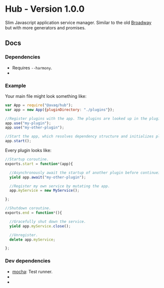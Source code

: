 # Hub - Version 1.0.0

Slim Javascript application service manager. Similar to the old
[Broadway](https://github.com/indexzero/broadway/tree/v0.3.6) but with more
generators and promises.

## Docs

### Dependencies

* Requires `--harmony`.
* [bluebird]: Promises.

[bluebird]: https://github.com/petkaantonov/bluebird/blob/master/API.md

### Example

Your main file might look something like:

```js
var App = require("@avaq/hub");
var app = new App({pluginDirectory: "./plugins"});

//Register plugins with the app. The plugins are looked up in the pluginDirectory.
app.use("my-plugin");
app.use("my-other-plugin");

//Start the app, which resolves dependency structure and initializes plugins.
app.start();
```

Every plugin looks like:

```js
//Startup coroutine.
exports.start = function*(app){

  //Asynchronously await the startup of another plugin before continueing.
  yield app.await("my-other-plugin");

  //Register my own service by mutating the app.
  app.myService = new MyService();

};

//Shutdown coroutine.
exports.end = function*(){

  //Gracefully shut down the service.
  yield app.myService.close();

  //Unregister.
  delete app.myService;

};
```

### Dev dependencies

* [mocha]: Test runner.
* [chai]: Assertions.
* [sinon]: Stubbing.

[mocha]: http://mochajs.org/
[chai]: http://chaijs.com/api/bdd/
[sinon]: http://sinonjs.org/docs/
